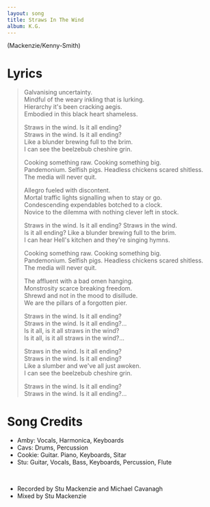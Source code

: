 ```yaml
---
layout: song
title: Straws In The Wind
album: K.G.
---
```


(Mackenzie/Kenny-Smith)

# Lyrics

> Galvanising uncertainty.  
> Mindful of the weary inkling that is lurking.  
> Hierarchy it's been cracking aegis.  
> Embodied in this black heart shameless.  
>  
> Straws in the wind. Is it all ending?  
> Straws in the wind. Is it all ending?  
> Like a blunder brewing full to the brim.  
> I can see the beelzebub cheshire grin.  
>  
> Cooking something raw. Cooking something big.  
> Pandemonium. Selfish pigs. Headless chickens scared shitless.  
> The media will never quit.  
>  
> Allegro fueled with discontent.  
> Mortal traffic lights signalling when to stay or go.  
> Condescending expendables botched to a clock.  
> Novice to the dilemma with nothing clever left in stock.  
>  
> Straws in the wind. Is it all ending? Straws in the wind.  
> Is it all ending? Like a blunder brewing full to the brim.  
> I can hear Hell's kitchen and they're singing hymns.  
>  
> Cooking something raw. Cooking something big.  
> Pandemonium. Selfish pigs. Headless chickens scared shitless.  
> The media will never quit.  
>  
> The affluent with a bad omen hanging.  
> Monstrosity scarce breaking freedom.  
> Shrewd and not in the mood to disillude.  
> We are the pillars of a forgotten pier.  
>  
> Straws in the wind. Is it all ending?  
> Straws in the wind. Is it all ending?...  
> Is it all, is it all straws in the wind?  
> Is it all, is it all straws in the wind?...  
>  
> Straws in the wind. Is it all ending?  
> Straws in the wind. Is it all ending?  
> Like a slumber and we've all just awoken.  
> I can see the beelzebub cheshire grin.
>  
> Straws in the wind. Is it all ending?  
> Straws in the wind. Is it all ending?...  

# Song Credits

* Amby: Vocals, Harmonica, Keyboards
* Cavs: Drums, Percussion
* Cookie: Guitar. Piano, Keyboards, Sitar
* Stu: Guitar, Vocals, Bass, Keyboards, Percussion, Flute
<br>

* Recorded by Stu Mackenzie and Michael Cavanagh
* Mixed by Stu Mackenzie
